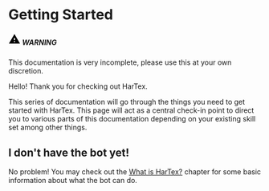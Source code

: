 # Getting Started

<div class="warning">
    <h5>
        <span class="span">
            <svg xmlns="http://www.w3.org/2000/svg" height="24px" viewBox="0 0 24 24" width="24px" fill="#000000"><path d="M1 21h22L12 2 1 21zm12-3h-2v-2h2v2zm0-4h-2v-4h2v4z"/></svg>
        </span>
        <span class="span2">
            WARNING
        </span>
    </h5>
    <p>This documentation is very incomplete, please use this at your own discretion.</p>
</div>

Hello! Thank you for checking out HarTex.

This series of documentation will go through the things you need to get started with HarTex. This page will act as a
central check-in point to direct you to various parts of this documentation depending on your existing skill set among
other things.

## I don't have the bot yet!

No problem! You may check out the [What is HarTex?](/HarTex-rust-discord-bot/docs/usage/general-info/what-is-hartex) chapter for some basic information
about what the bot can do.
